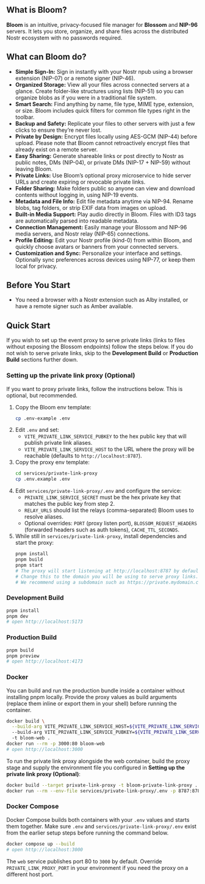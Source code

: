 ## What is Bloom?

**Bloom** is an intuitive, privacy-focused file manager for **Blossom** and **NIP-96** servers. It lets you store, organize, and share files across the distributed Nostr ecosystem with no passwords required.

## What can Bloom do?

- **Simple Sign-In:** Sign in instantly with your Nostr npub using a browser extension (NIP-07) or a remote signer (NIP-46).
- **Organized Storage:** View all your files across connected servers at a glance. Create folder-like structures using lists (NIP-51) so you can organize blobs as if you were in a traditional file system.
- **Smart Search:** Find anything by name, file type, MIME type, extension, or size. Bloom includes quick filters for common file types right in the toolbar.
- **Backup and Safety:** Replicate your files to other servers with just a few clicks to ensure they’re never lost.
- **Private by Design:** Encrypt files locally using AES-GCM (NIP-44) before upload. Please note that Bloom cannot retroactively encrypt files that already exist on a remote server.
- **Easy Sharing:** Generate shareable links or post directly to Nostr as public notes, DMs (NIP-04), or private DMs (NIP-17 + NIP-59) without leaving Bloom.
- **Private Links:** Use Bloom’s optional proxy microservice to hide server URLs and create expiring or revocable private links.
- **Folder Sharing:** Make folders public so anyone can view and download contents without logging in, using NIP-19 events.
- **Metadata and File Info:** Edit file metadata anytime via NIP-94. Rename blobs, tag folders, or strip EXIF data from images on upload.
- **Built-in Media Support:** Play audio directly in Bloom. Files with ID3 tags are automatically parsed into readable metadata.
- **Connection Management:** Easily manage your Blossom and NIP-96 media servers, and Nostr relay (NIP-65) connections.
- **Profile Editing:** Edit your Nostr profile (kind-0) from within Bloom, and quickly choose avatars or banners from your connected servers.
- **Customization and Sync:** Personalize your interface and settings. Optionally sync preferences across devices using NIP-77, or keep them local for privacy.

## Before You Start
- You need a browser with a Nostr extension such as Alby installed, or have a remote signer such as Amber available.

## Quick Start
If you wish to set up the event proxy to serve private links (links to files without exposing the Blossom endpoints) follow the steps below. If you do not wish to serve private links, skip to the **Development Build** or **Production Build** sections further down.

### Setting up the private link proxy (Optional)

If you want to proxy private links, follow the instructions below. This is optional, but recommended.

1. Copy the Bloom env template:
   ```bash
   cp .env-example .env
   ```
2. Edit `.env` and set:
   - `VITE_PRIVATE_LINK_SERVICE_PUBKEY` to the hex public key that will publish private link aliases.
   - `VITE_PRIVATE_LINK_SERVICE_HOST` to the URL where the proxy will be reachable (defaults to `http://localhost:8787`).
3. Copy the proxy env template:
   ```bash
   cd services/private-link-proxy
   cp .env.example .env
   ```
4. Edit `services/private-link-proxy/.env` and configure the service:
   - `PRIVATE_LINK_SERVICE_SECRET` must be the hex private key that matches the public key from step 2.
   - `RELAY_URLS` should list the relays (comma-separated) Bloom uses to resolve aliases.
   - Optional overrides: `PORT` (proxy listen port), `BLOSSOM_REQUEST_HEADERS` (forwarded headers such as auth tokens), `CACHE_TTL_SECONDS`.
5. While still in `services/private-link-proxy`, install dependencies and start the proxy:
   ```bash
   pnpm install
   pnpm build
   pnpm start
   # The proxy will start listening at http://localhost:8787 by default. 
   # Change this to the domain you will be using to serve proxy links. 
   # We recommend using a subdomain such as https://private.mydomain.com
   ```

### Development Build
```bash
pnpm install
pnpm dev
# open http://localhost:5173
```

### Production Build
```bash
pnpm build
pnpm preview
# open http://localhost:4173
```

### Docker
You can build and run the production bundle inside a container without installing pnpm locally. Provide the proxy values as build arguments (replace them inline or export them in your shell) before running the container.

```bash
docker build \
  --build-arg VITE_PRIVATE_LINK_SERVICE_HOST=${VITE_PRIVATE_LINK_SERVICE_HOST:-CHANGE_THIS_BEFORE_BUILDING \
  --build-arg VITE_PRIVATE_LINK_SERVICE_PUBKEY=${VITE_PRIVATE_LINK_SERVICE_PUBKEY:-CHANGE_THIS_BEFORE_BUILDING} \
  -t bloom-web .
docker run --rm -p 3000:80 bloom-web
# open http://localhost:3000
```

To run the private link proxy alongside the web container, build the proxy stage and supply the environment file you configured in **Setting up the private link proxy (Optional)**:

```bash
docker build --target private-link-proxy -t bloom-private-link-proxy .
docker run --rm --env-file services/private-link-proxy/.env -p 8787:8787 bloom-private-link-proxy
```

### Docker Compose
Docker Compose builds both containers with your `.env` values and starts them together. Make sure `.env` and `services/private-link-proxy/.env` exist from the earlier setup steps before running the command below.

```bash
docker compose up --build
# open http://localhost:3000
```

The `web` service publishes port 80 to `3000` by default. Override `PRIVATE_LINK_PROXY_PORT` in your environment if you need the proxy on a different host port.
